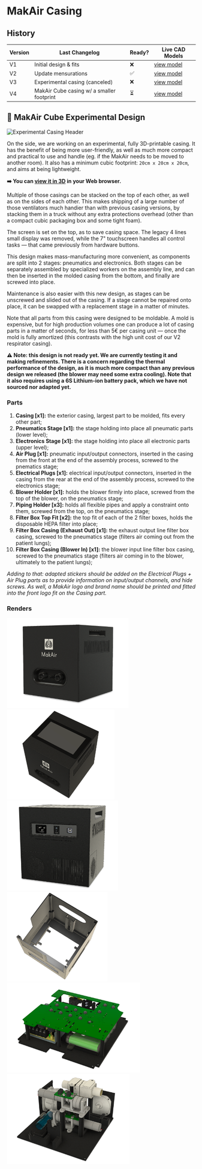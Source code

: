 # MakAir Casing

## History

| Version | Last Changelog | Ready? | Live CAD Models |
| ------- | -------------- | ------ | --------------- |
| V1 | Initial design & fits | ❌ | [view model](https://a360.co/2JyIU9P)
| V2 | Update mensurations | ✅ | [view model](https://a360.co/2RlnfGp)
| V3 | Experimental casing (canceled) | ❌ | [view model](https://a360.co/2BoKPgj)
| V4 | MakAir Cube casing w/ a smaller footprint | ⏳ | [view model](https://a360.co/2RHpseW)

## 🧪 MakAir Cube Experimental Design

![Experimental Casing Header](./res/schemes/Experimental/V4/Casing%20(Header).png)

On the side, we are working on an experimental, fully 3D-printable casing. It has the benefit of being more user-friendly, as well as much more compact and practical to use and handle (eg. if the MakAir needs to be moved to another room). It also has a minimum cubic footprint: `20cm x 20cm x 20cm`, and aims at being lightweight.

**➡️ You can [view it in 3D](https://a360.co/2RHpseW) in your Web browser.**

Multiple of those casings can be stacked on the top of each other, as well as on the sides of each other. This makes shipping of a large number of those ventilators much handier than with previous casing versions, by stacking them in a truck without any extra protections overhead (other than a compact cubic packaging box and some tight foam).

The screen is set on the top, as to save casing space. The legacy 4 lines small display was removed, while the 7" touchscreen handles all control tasks — that came previously from hardware buttons.

This design makes mass-manufacturing more convenient, as components are split into 2 stages: pneumatics and electronics. Both stages can be separately assembled by specialized workers on  the assembly line, and can then be inserted in the molded casing from the bottom, and finally are screwed into place.

Maintenance is also easier with this new design, as stages can be unscrewed and slided out of the casing. If a stage cannot be repaired onto place, it can be swapped with a replacement stage in a matter of minutes.

Note that all parts from this casing were designed to be moldable. A mold is expensive, but for high production volumes one can produce a lot of casing parts in a matter of seconds, for less than 5€ per casing unit — once the mold is fully amortized (this contrasts with the high unit cost of our V2 respirator casing).

**⚠️ Note: this design is not ready yet. We are currently testing it and making refinements. There is a concern regarding the thermal performance of the design, as it is much more compact than any previous design we released (the blower may need some extra cooling). Note that it also requires using a 6S Lithium-ion battery pack, which we have not sourced nor adapted yet.**

### Parts

1. **Casing [x1]:** the exterior casing, largest part to be molded, fits every other part;
2. **Pneumatics Stage [x1]:** the stage holding into place all pneumatic parts (lower level);
3. **Electronics Stage [x1]:** the stage holding into place all electronic parts (upper level);
4. **Air Plug [x1]:** pneumatic input/output connectors, inserted in the casing from the front at the end of the assembly process, screwed to the pnematics stage;
5. **Electrical Plugs [x1]:** electrical input/output connectors, inserted in the casing from the rear at the end of the assembly process, screwed to the electronics stage;
6. **Blower Holder [x1]:** holds the blower firmly into place, screwed from the top of the blower, on the pneumatics stage;
7. **Piping Holder [x3]:** holds all flexible pipes and apply a constraint onto them, screwed from the top, on the pneumatics stage;
8. **Filter Box Top Fit [x2]:** the top fit of each of the 2 filter boxes, holds the disposable HEPA filter into place;
9. **Filter Box Casing (Exhaust Out) [x1]:** the exhaust output line filter box casing, screwed to the pneumatics stage (filters air coming out from the patient lungs);
10. **Filter Box Casing (Blower In) [x1]:** the blower input line filter box casing, screwed to the pneumatics stage (filters air coming in to the blower, ultimately to the patient lungs);

_Adding to that: adapted stickers should be added on the Electrical Plugs + Air Plug parts as to provide information on input/output channels, and hide screws. As well, a MakAir logo and brand name should be printed and fitted into the front logo fit on the Casing part._

### Renders

<p>
  <img alt="Experimental Casing Render" src="./res/schemes/Experimental/V4/Casing%20(Render%201).png" height="240">
  <img alt="Experimental Casing Render" src="./res/schemes/Experimental/V4/Casing%20(Render%202).png" height="240">
  <img alt="Experimental Casing Render" src="./res/schemes/Experimental/V4/Casing%20(Render%203).png" height="240">
  <img alt="Experimental Casing Render" src="./res/schemes/Experimental/V4/Casing%20(Render%204).png" height="240">
  <img alt="Experimental Casing Render" src="./res/schemes/Experimental/V4/Casing%20(Render%205).png" height="240">
  <img alt="Experimental Casing Render" src="./res/schemes/Experimental/V4/Casing%20(Render%206).png" height="240">
</p>
